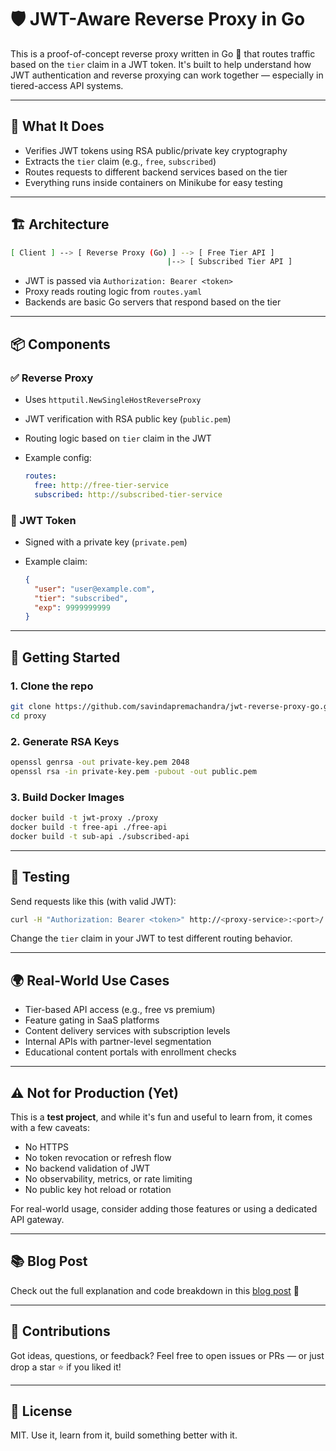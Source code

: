 # 🛡️ JWT-Aware Reverse Proxy in Go

This is a proof-of-concept reverse proxy written in Go 🐹 that routes traffic based on the `tier` claim in a JWT token. It's built to help understand how JWT authentication and reverse proxying can work together — especially in tiered-access API systems.

---

## 🧠 What It Does

- Verifies JWT tokens using RSA public/private key cryptography
- Extracts the `tier` claim (e.g., `free`, `subscribed`)
- Routes requests to different backend services based on the tier
- Everything runs inside containers on Minikube for easy testing

---

## 🏗️ Architecture

```bash
[ Client ] --> [ Reverse Proxy (Go) ] --> [ Free Tier API ]
                                   |--> [ Subscribed Tier API ]
````

* JWT is passed via `Authorization: Bearer <token>`
* Proxy reads routing logic from `routes.yaml`
* Backends are basic Go servers that respond based on the tier

---

## 📦 Components

### ✅ Reverse Proxy

* Uses `httputil.NewSingleHostReverseProxy`
* JWT verification with RSA public key (`public.pem`)
* Routing logic based on `tier` claim in the JWT
* Example config:

  ```yaml
  routes:
    free: http://free-tier-service
    subscribed: http://subscribed-tier-service
  ```

### 🔐 JWT Token

* Signed with a private key (`private.pem`)
* Example claim:

  ```json
  {
    "user": "user@example.com",
    "tier": "subscribed",
    "exp": 9999999999
  }
  ```

---

## 🚀 Getting Started

### 1. Clone the repo

```bash
git clone https://github.com/savindapremachandra/jwt-reverse-proxy-go.git
cd proxy
```

### 2. Generate RSA Keys

```bash
openssl genrsa -out private-key.pem 2048
openssl rsa -in private-key.pem -pubout -out public.pem
```

### 3. Build Docker Images

```bash
docker build -t jwt-proxy ./proxy
docker build -t free-api ./free-api
docker build -t sub-api ./subscribed-api
```

---

## 🧪 Testing

Send requests like this (with valid JWT):

```bash
curl -H "Authorization: Bearer <token>" http://<proxy-service>:<port>/
```

Change the `tier` claim in your JWT to test different routing behavior.

---

## 🌍 Real-World Use Cases

* Tier-based API access (e.g., free vs premium)
* Feature gating in SaaS platforms
* Content delivery services with subscription levels
* Internal APIs with partner-level segmentation
* Educational content portals with enrollment checks

---

## ⚠️ Not for Production (Yet)

This is a **test project**, and while it's fun and useful to learn from, it comes with a few caveats:

* No HTTPS
* No token revocation or refresh flow
* No backend validation of JWT
* No observability, metrics, or rate limiting
* No public key hot reload or rotation

For real-world usage, consider adding those features or using a dedicated API gateway.

---

## 📚 Blog Post

Check out the full explanation and code breakdown in this [blog post](#) 📝

---

## 🤝 Contributions

Got ideas, questions, or feedback? Feel free to open issues or PRs — or just drop a star ⭐ if you liked it!

---

## 📄 License

MIT. Use it, learn from it, build something better with it.

```
